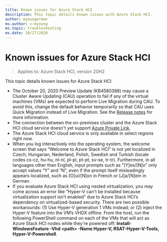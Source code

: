 ```yaml
---
title: Known issues for Azure Stack HCI
description: This topic details known issues with Azure Stack HCI.
author: myoungerman
ms.author: v-myoung
ms.topic: troubleshooting
ms.date: 10/27/2020
---
```


# Known issues for Azure Stack HCI

>Applies to: Azure Stack HCI, version 20H2

This topic details known issues for Azure Stack HCI

- The October 20, 2020 Preview Update (KB4580388) may cause a Cluster Aware Updating (CAU) operation to fail if any of the virtual machines (VMs) are expected to perform Live Migration during CAU. To avoid this, change the default behavior temporarily so that CAU uses Quick Migration instead of Live Migration. See the [Release notes](release-notes.md#october-20-2020-preview-update-kb4580388) for more information.
- The connection between the on-premises cluster and the Azure Stack HCI cloud service doesn't yet support [Azure Private Link](https://azure.microsoft.com/services/private-link).
- The Azure Stack HCI cloud service is only available in select regions right now.
- When you log interactively into the operating system, the welcome screen that says “Welcome to Azure Stack HCI” is not yet localized in Czech, Hungarian, Nederland, Polish, Swedish and Turkish (locale codes cs-cz, hu-hu, nl-nl, pl-pl, pt-pt, sv-se, tr-tr). Furthermore, in all languages other than English, input prompts such as “[Y]es/[N]o” only accept values “Y” and “N”, even if the prompt itself misleadingly appears localized, such as [O]ui/[N]on in French or [J]a/[N]ein in German.
- If you evaluate Azure Stack HCI using nested virtualization, you may come across an error like “Hyper-V can't be installed because virtualization support isn't enabled” due to Azure Stack HCI’s dependency on virtualized-based security. There are two possible workarounds: (1) Use Hyper-V generation 1 VMs instead; or (2) inject the Hyper-V feature into the VM’s VHDX offline. From the host, run the following PowerShell command on each of the VMs that will act as Azure Stack HCI nodes while they're powered off: **Install-WindowsFeature -Vhd \<path> -Name Hyper-V, RSAT-Hyper-V-Tools, Hyper-V-Powershell**.
